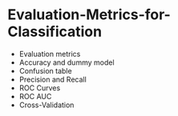 # Evaluation-Metrics-for-Classification

- Evaluation metrics
- Accuracy and dummy model
- Confusion table
- Precision and Recall
- ROC Curves
- ROC AUC
- Cross-Validation
